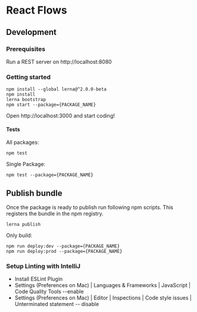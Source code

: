 # React Flows

## Development

### Prerequisites

Run a REST server on http://localhost:8080

### Getting started

```
npm install --global lerna@^2.0.0-beta
npm install
lerna bootstrap
npm start --package={PACKAGE_NAME}
```
Open http://localhost:3000 and start coding!

#### Tests
All packages:
```
npm test
```

Single Package:
```
npm test --package={PACKAGE_NAME}
```



## Publish bundle

Once the package is ready to publish run following npm scripts. This registers the bundle
in the npm registry.

```
lerna publish
```

Only build:
```
npm run deploy:dev --package={PACKAGE_NAME}
npm run deploy:prod --package={PACKAGE_NAME}
```

### Setup Linting with IntelliJ
- Install ESLint Plugin
- Settings (Preferences on Mac) | Languages & Frameworks | JavaScript |  Code Quality Tools --enable
- Settings (Preferences on Mac) | Editor | Inspections | Code style issues | Unterminated statement -- disable

